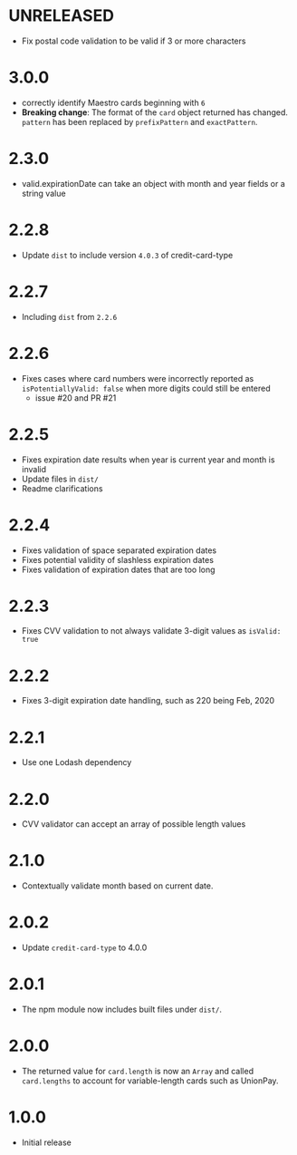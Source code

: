 UNRELEASED
==========

- Fix postal code validation to be valid if 3 or more characters

3.0.0
=====

- correctly identify Maestro cards beginning with `6`
- __Breaking change__: The format of the `card` object returned has changed. `pattern` has been replaced by `prefixPattern` and `exactPattern`.

2.3.0
=====

- valid.expirationDate can take an object with month and year fields or a string value

2.2.8
=====

- Update `dist` to include version `4.0.3` of credit-card-type

2.2.7
=====

- Including `dist` from `2.2.6`

2.2.6
=====

- Fixes cases where card numbers were incorrectly reported as `isPotentiallyValid: false` when more digits could still be entered
  - issue #20 and PR #21

2.2.5
=====

- Fixes expiration date results when year is current year and month is invalid
- Update files in `dist/`
- Readme clarifications

2.2.4
=====

- Fixes validation of space separated expiration dates
- Fixes potential validity of slashless expiration dates
- Fixes validation of expiration dates that are too long

2.2.3
=====

- Fixes CVV validation to not always validate 3-digit values as `isValid: true`

2.2.2
=====

- Fixes 3-digit expiration date handling, such as 220 being Feb, 2020

2.2.1
=====

- Use one Lodash dependency

2.2.0
=====

- CVV validator can accept an array of possible length values

2.1.0
=====

- Contextually validate month based on current date.

2.0.2
=====

- Update `credit-card-type` to 4.0.0

2.0.1
=====

- The npm module now includes built files under `dist/`.

2.0.0
=====

- The returned value for `card.length` is now an `Array` and called `card.lengths` to account for variable-length cards such as UnionPay.

1.0.0
=====

- Initial release
